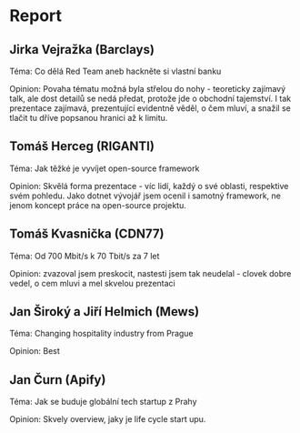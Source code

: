 # Report

## Jirka Vejražka (Barclays)

Téma: Co dělá Red Team aneb hackněte si vlastní banku

Opinion: Povaha tématu možná byla střelou do nohy - teoreticky zajímavý talk, ale dost detailů se nedá předat, protože jde o obchodní tajemství. I tak prezentace zajímavá, prezentující evidentně věděl, o čem mluví, a snažil se tlačit tu dříve popsanou hranici až k limitu.

## Tomáš Herceg (RIGANTI)

Téma: Jak těžké je vyvíjet open-source framework

Opinion: Skvělá forma prezentace - víc lidí, každý o své oblasti, respektive svém pohledu. Jako dotnet vývojář jsem ocenil i samotný framework, ne jenom koncept práce na open-source projektu.

## 	Tomáš Kvasnička (CDN77)

Téma: Od 700 Mbit/s k 70 Tbit/s za 7 let

Opinion: zvazoval jsem preskocit, nastesti jsem tak neudelal - clovek dobre vedel, o cem mluvi a mel skvelou prezentaci

## 	Jan Široký a Jiří Helmich (Mews)

Téma: Changing hospitality industry from Prague

Opinion: Best

## 	Jan Čurn (Apify)

Téma: Jak se buduje globální tech startup z Prahy

Opinion: Skvely overview, jaky je life cycle start upu.

